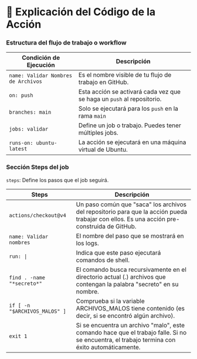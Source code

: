 # 🧪 Explicación del Código de la Acción

### Estructura del flujo de trabajo o workflow

| Condición de Ejecución              | Descripción                                                           |
|-------------------------------------|-----------------------------------------------------------------------|
| `name: Validar Nombres de Archivos` | Es el nombre visible de tu flujo de trabajo en GitHub.                |
| `on: push`                          | Esta acción se activará cada vez que se haga un `push` al repositorio.|
| `branches: main`                    | Solo se ejecutará para los `push` en la rama `main`                   |
| `jobs: validar`                     | Define un job o trabajo. Puedes tener múltiples jobs.                 |
| `runs-on: ubuntu-latest`            | La acción se ejecutará en una máquina virtual de Ubuntu.              |

### Sección Steps del job
`steps`: Define los pasos que el job seguirá.

| Steps                        | Descripción                                                           |
|------------------------------|-----------------------------------------------------------------------|
| `actions/checkout@v4`        |Un paso común que "saca" los archivos del repositorio para que la acción pueda trabajar con ellos. Es una acción pre-construida de GitHub.|                                                                    
| `name: Validar nombres`      |El nombre del paso que se mostrará en los logs.|                                                                       
| `run: \|`                    |Indica que este paso ejecutará comandos de shell.|    
| `find . -name "*secreto*"`   |El comando busca recursivamente en el directorio actual (.) archivos que contengan la palabra "secreto" en su nombre.|
| `if [ -n "$ARCHIVOS_MALOS" ]`|Comprueba si la variable ARCHIVOS_MALOS tiene contenido (es decir, si se encontró algún archivo).|    
| `exit 1`                     |Si se encuentra un archivo "malo", este comando hace que el trabajo falle. Si no se encuentra, el trabajo termina con éxito automáticamente.|    

